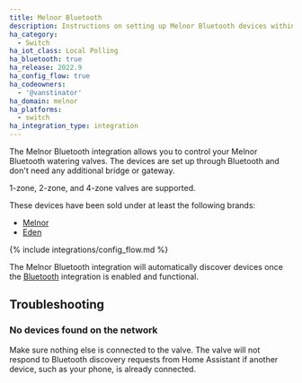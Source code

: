 ```yaml
---
title: Melnor Bluetooth
description: Instructions on setting up Melnor Bluetooth devices within Home Assistant.
ha_category:
  - Switch
ha_iot_class: Local Polling
ha_bluetooth: true
ha_release: 2022.9
ha_config_flow: true
ha_codeowners:
  - '@vanstinator'
ha_domain: melnor
ha_platforms:
  - switch
ha_integration_type: integration
---
```


The Melnor Bluetooth integration allows you to control your Melnor Bluetooth watering valves.
The devices are set up through Bluetooth and don't need any additional bridge or gateway.

1-zone, 2-zone, and 4-zone valves are supported.

These devices have been sold under at least the following brands:

- [Melnor](https://melnor.com/)
- [Eden](https://edengarden.com/)

{% include integrations/config_flow.md %}

The Melnor Bluetooth integration will automatically discover devices once the [Bluetooth](/integrations/bluetooth/) integration is enabled and functional.

## Troubleshooting

### No devices found on the network

Make sure nothing else is connected to the valve. The valve will not respond to Bluetooth discovery requests from Home Assistant if another device, such as your phone, is already connected.
